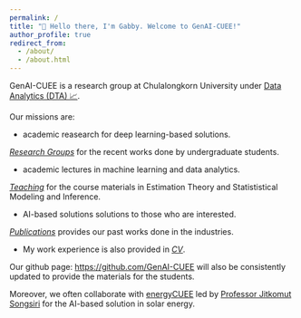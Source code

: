 ```yaml
---
permalink: /
title: "👋 Hello there, I'm Gabby. Welcome to GenAI-CUEE!"
author_profile: true
redirect_from: 
  - /about/
  - /about.html
---
```




GenAI-CUEE is a research group at Chulalongkorn University under [Data Analytics (DTA) 📈](https://ee.eng.chula.ac.th/data-analytics-dta/). 


Our missions are: 

- academic reasearch for deep learning-based solutions. 

 [*Research Groups*](https://genai.cuee.io/portfolio) for the recent works done by undergraduate students.  

- academic lectures in machine learning and data analytics. 

 [*Teaching*](https://genai.cuee.io/teaching) for the course materials in Estimation Theory and Statististical Modeling and Inference. 

- AI-based solutions solutions to those who are interested.  

 [*Publications*](https://genai.cuee.io/Publications) provides our past works done in the industries.  

- My work experience is also provided in [*CV*](https://genai.cuee.io/CV).  

Our github page: https://github.com/GenAI-CUEE will also be consistently updated to provide the materials for the students.   

Moreover, we often collaborate with [energyCUEE](https://github.com/energyCUEE) led by [Professor Jitkomut Songsiri](http://jitkomut.eng.chula.ac.th/) for the AI-based solution in solar energy.

 
